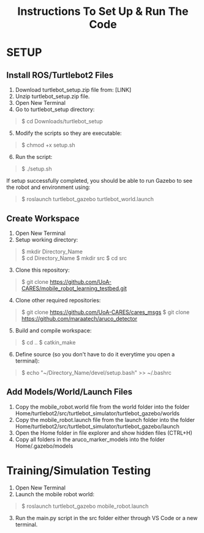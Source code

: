 <h1 align="center">
  <br>
Instructions To Set Up & Run The Code
  <br>
 </h1>

# SETUP
## Install ROS/Turtlebot2 Files
1. Download turtlebot_setup.zip file from: [LINK]
2. Unzip turtlebot_setup.zip file.
3. Open New Terminal
4. Go to turtlebot_setup directory:
> $ cd Downloads/turtlebot_setup	
5. Modify the scripts so they are executable:
> $ chmod +x setup.sh
6. Run the script:
> $ ./setup.sh

If setup successfully completed, you should be able to run Gazebo to see the robot and environment using:
> $ roslaunch turtlebot_gazebo turtlebot_world.launch

## Create Workspace

1. Open New Terminal
2. Setup working directory:
> $ mkdir Directory_Name\
> $ cd Directory_Name
> $ mkdir src
> $ cd src
3. Clone this repository:
> $ git clone https://github.com/UoA-CARES/mobile_robot_learning_testbed.git
4. Clone other required repositories:
> $ git clone https://github.com/UoA-CARES/cares_msgs
> $ git clone https://github.com/maraatech/aruco_detector
5. Build and compile workspace:
> $ cd ..
> $ catkin_make
6. Define source (so you don't have to do it everytime you open a terminal):
> $ echo "~/Directory_Name/devel/setup.bash" >> ~/.bashrc


## Add Models/World/Launch Files
1. Copy the mobile_robot.world file from the world folder into the folder Home/turtlebot2/src/turtlebot_simulator/turtlebot_gazebo/worlds
2. Copy the mobile_robot.launch file from the launch folder into the folder Home/turtlebot2/src/turtlebot_simulator/turtlebot_gazebo/launch
3. Open the Home folder in file explorer and show hidden files (CTRL+H)
4. Copy all folders in the aruco_marker_models into the folder Home/.gazebo/models 

# Training/Simulation Testing
1. Open New Terminal
2. Launch the mobile robot world:
> $ roslaunch turtlebot_gazebo mobile_robot.launch
3. Run the main.py script in the src folder either through VS Code or a new terminal.

